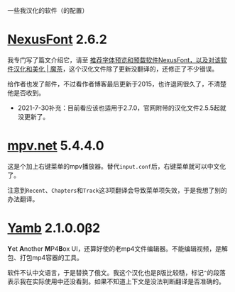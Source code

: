 一些我汉化的软件（的配置）

# [NexusFont](https://www.xiles.app/) 2.6.2
我专门写了篇文介绍它，请至 [推荐字体预览和预载软件NexusFont，以及对该软件汉化和美化 | 魔茶](https://magictea.cc/topic/1253/)，这个汉化文件除了更新没翻译的，还修正了不少错误。

给作者也发了邮件，不过看作者博客最后更新于2015，也许退网很久了，不清楚他是否收到。

- 2021-7-30补充：目前看应该也适用于2.7.0，官网附带的汉化文件2.5.5起就没更新了。

# [mpv.net](https://github.com/stax76/mpv.net) 5.4.4.0
这是个加上右键菜单的mpv播放器。替代`input.conf`后，右键菜单就可以中文化了。

注意到`Recent`、`Chapters`和`Track`这3项翻译会导致菜单项失效，于是我想了别的办法翻译。

# [Yamb](http://yamb.unite-video.com/download.html) 2.1.0.0β2
**Y**et **A**nother **M**P4**B**ox UI，还算好使的老mp4文件编辑器。不能编辑视频，是解包、打包mp4容器的工具。

软件不认中文语言，于是替换了俄文。我这个汉化也是β版比较糙，标记`^`的段落表示我在实际使用中还没看到。如果不知道上下文是没法判断翻译是否准确的。
